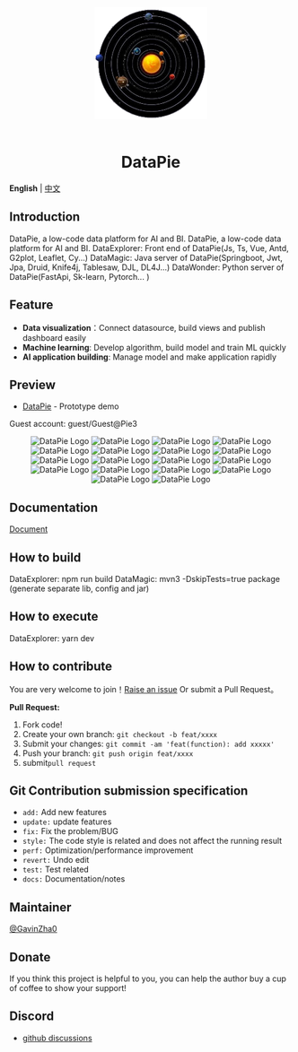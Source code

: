 <div align="center"> <a href="https://github.com/GavinZha0/DataPie"> <img alt="DataPie Logo" width="200" height="200" src="/public/resource/img/solar.png"> </a> <br> <br>

<h1>DataPie</h1>
</div>

**English** | [中文](./README.zh-CN.md)

## Introduction
DataPie, a low-code data platform for AI and BI.
DataPie, a low-code data platform for AI and BI.
DataExplorer: Front end of DataPie(Js, Ts, Vue, Antd, G2plot, Leaflet, Cy...)
DataMagic: Java server of DataPie(Springboot, Jwt, Jpa, Druid, Knife4j, Tablesaw, DJL, DL4J...)
DataWonder: Python server of DataPie(FastApi, Sk-learn, Pytorch... )
## Feature

- **Data visualization**：Connect datasource, build views and publish dashboard easily 
- **Machine learning**: Develop algorithm, build model and train ML quickly
- **AI application building**: Manage model and make application rapidly

## Preview

- [DataPie](http://ec2-18-189-195-0.us-east-2.compute.amazonaws.com:3721/) - Prototype demo

Guest account: guest/Guest@Pie3

<p align="center">
    <img alt="DataPie Logo" width="30%" src="/public/resource/img/login.png">
    <img alt="DataPie Logo" width="30%" src="/public/resource/img/home.png">
    <img alt="DataPie Logo" width="30%" src="/public/resource/img/dashboard.png">
    <img alt="DataPie Logo" width="30%" src="/public/resource/img/vis-dataset.png">
    <img alt="DataPie Logo" width="30%" src="/public/resource/img/vis-dataview1.png">
    <img alt="DataPie Logo" width="30%" src="/public/resource/img/vis-dataview2.png">
    <img alt="DataPie Logo" width="30%" src="/public/resource/img/vis-dataview3.png">
    <img alt="DataPie Logo" width="30%" src="/public/resource/img/vis-report.png">
    <img alt="DataPie Logo" width="30%" src="/public/resource/img/source-datasource.png">
    <img alt="DataPie Logo" width="30%" src="/public/resource/img/source-import.png">
    <img alt="DataPie Logo" width="30%" src="/public/resource/img/admin-user.png">
    <img alt="DataPie Logo" width="30%" src="/public/resource/img/admin-role.png">
    <img alt="DataPie Logo" width="30%" src="/public/resource/img/admin-menu.png">
    <img alt="DataPie Logo" width="30%" src="/public/resource/img/admin-param.png">
    <img alt="DataPie Logo" width="30%" src="/public/resource/img/admin-org.png">
    <img alt="DataPie Logo" width="30%" src="/public/resource/img/admin-center.png">
    <img alt="DataPie Logo" width="30%" src="/public/resource/img/monitor-druid.png">
    <img alt="DataPie Logo" width="30%" src="/public/resource/img/monitor-knife4j.png">
</p>

## Documentation

[Document](https://github.com/GavinZha0/DataPie/)

## How to build
DataExplorer: npm run build
DataMagic: mvn3 -DskipTests=true package (generate separate lib, config and jar)

## How to execute
DataExplorer: yarn dev

## How to contribute

You are very welcome to join！[Raise an issue](https://github.com/GavinZha0/DataPie/issues/new/choose) Or submit a Pull Request。

**Pull Request:**

1. Fork code!
2. Create your own branch: `git checkout -b feat/xxxx`
3. Submit your changes: `git commit -am 'feat(function): add xxxxx'`
4. Push your branch: `git push origin feat/xxxx`
5. submit`pull request`

## Git Contribution submission specification

  - `add:` Add new features
  - `update:` update features
  - `fix:` Fix the problem/BUG
  - `style:` The code style is related and does not affect the running result
  - `perf:` Optimization/performance improvement
  - `revert:` Undo edit
  - `test:` Test related
  - `docs:` Documentation/notes

## Maintainer

[@GavinZha0](https://github.com/GavinZha0)

## Donate

If you think this project is helpful to you, you can help the author buy a cup of coffee to show your support!

## Discord

- [github discussions](https://github.com/GavinZha0/DataPie/discussions)


